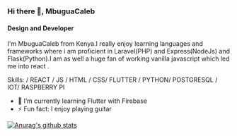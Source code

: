 ### Hi there 👋, MbuguaCaleb
#### Design and Developer
I'm MbuguaCaleb from Kenya.I really enjoy learning languages and frameworks where i am proficient in Laravel(PHP) and Express(NodeJs) and Flask(Python).I am as well a huge fan of working vanilla javascript which led me into react .

Skills: / REACT / JS / HTML / CSS/ FLUTTER / PYTHON/ POSTGRESQL / IOT/ RASPBERRY PI

- 🌱 I’m currently learning Flutter with Firebase 
- ⚡ Fun fact: I enjoy playing guitar 


[![Anurag's github stats](https://github-readme-stats.vercel.app/api?username=mbuguacaleb)](https://github.com/anuraghazra/github-readme-stats)

